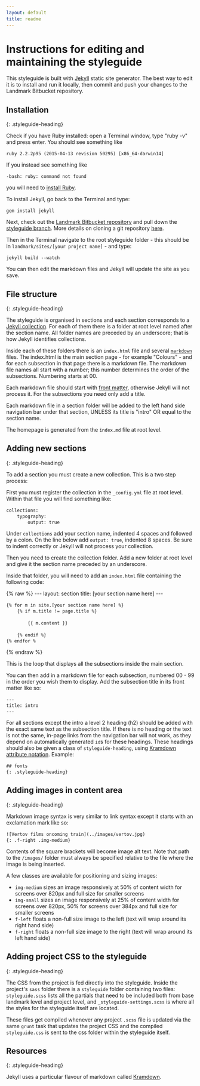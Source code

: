 ```yaml
---
layout: default
title: readme
---
```


# Instructions for editing and maintaining the styleguide

This styleguide is built with [Jekyll](https://jekyllrb.com/docs/home/) static site generator. The best way to edit it is to install and run it locally, then commit and push your changes to the Landmark Bitbucket repository.

## Installation
{: .styleguide-heading}

Check if you have Ruby installed: open a Terminal window, type "ruby -v" and press enter. You should see something like

    ruby 2.2.2p95 (2015-04-13 revision 50295) [x86_64-darwin14]

If you instead see something like

    -bash: ruby: command not found

you will need to [install Ruby](https://www.ruby-lang.org/en/downloads/).

To install Jekyll, go back to the Terminal and type:

    gem install jekyll

Next, check out the [Landmark Bitbucket repository](https://bitbucket.org/fairfax/xdb-landmark) and pull down the [styleguide branch](https://bitbucket.org/fairfax/xdb-landmark/branch/feature/LANDMARK-styleguide). More details on cloning a git repository [here](https://confluence.atlassian.com/bitbucket/clone-a-repository-223217891.html).

Then in the Terminal navigate to the root styleguide folder - this should be in `landmark/sites/[your project name]` - and type:

    jekyll build --watch

You can then edit the markdown files and Jekyll will update the site as you save.

## File structure
{: .styleguide-heading}

The styleguide is organised in sections and each section corresponds to a [Jekyll collection](https://jekyllrb.com/docs/collections/). For each of them there is a folder at root level named after the section name. All folder names are preceded by an underscore; that is how Jekyll identifies collections.

Inside each of these folders there is an `index.html` file and several [`markdown`](https://daringfireball.net/projects/markdown/syntax) files. The index.html is the main section page - for example "Colours" - and for each subsection in that page there is a markdown file. The markdown file names all start with a number; this number determines the order of the subsections. Numbering starts at 00.

Each markdown file should start with [front matter](https://jekyllrb.com/docs/frontmatter/), otherwise Jekyll will not process it. For the subsections you need only add a title.

Each markdown file in a section folder will be added to the left hand side navigation bar under that section, UNLESS its title is "intro" OR equal to the section name.

The homepage is generated from the `index.md` file at root level.

## Adding new sections
{: .styleguide-heading}

To add a section you must create a new collection. This is a two step process:

First you must register the collection in the `_config.yml` file at root level.
Within that file you will find something like:

    collections:
        typography:
            output: true

Under `collections` add your section name, indented 4 spaces and followed by a colon. On the line below add `output: true`, indented 8 spaces. Be sure to indent correctly or Jekyll will not process your collection.

Then you need to create the collection folder. Add a new folder at root level and give it the section name preceded by an underscore.

Inside that folder, you will need to add an `index.html` file containing the following code:

{% raw %}
    ---
    layout: section
    title: [your section name here]
    ---

    {% for m in site.[your section name here] %}
        {% if m.title != page.title %}

            {{ m.content }}

        {% endif %}
    {% endfor %
{% endraw %}

This is the loop that displays all the subsections inside the main section.

You can then add in a markdown file for each subsection, numbered 00 - 99 in the order you wish them to display. Add the subsection title in its front matter like so:

    ---
    title: intro
    ---

For all sections except the intro a level 2 heading (h2) should be added with the exact same text as the subsection title. If there is no heading or the text is not the same, in-page links from the navigation bar will not work, as they depend on automatically generated `id`s for these headings. These headings should also be given a class of `styleguide-heading`, using [Kramdown attribute notation](http://kramdown.gettalong.org/syntax.html#block-ials). Example:

    ## fonts
    {: .styleguide-heading}


## Adding images in content area
{: .styleguide-heading}

Markdown image syntax is very similar to link syntax except it starts with an exclamation mark like so:

    ![Vertov films oncoming train](../images/vertov.jpg)
    {: .f-right .img-medium}

Contents of the square brackets will become image alt text. Note that path to the `/images/` folder must always be specified relative to the file where the image is being inserted.

A few classes are available for positioning and sizing images:

* `img-medium` sizes an image responsively at 50% of content width for screens over 820px and full size for smaller screens
* `img-small` sizes an image responsively at 25% of content width for screens over 820px, 50% for screens over 384px and full size for smaller screens
* `f-left` floats a non-full size image to the left (text will wrap around its right hand side)
* `f-right` floats a non-full size image to the right (text will wrap around its left hand side)

## Adding project CSS to the styleguide
{: .styleguide-heading}

The CSS from the project is fed directly into the styleguide. Inside the project's `sass` folder there is a `styleguide` folder containing two files: `styleguide.scss` lists all the partials that need to be included both from base landmark level and project level, and `_styleguide-settings.scss` is where all the styles for the styleguide itself are located.

These files get compiled whenever any project `.scss` file is updated via the same `grunt` task that updates the project CSS and the compiled `styleguide.css` is sent to the css folder within the styleguide itself.

## Resources
{: .styleguide-heading}

Jekyll uses a particular flavour of markdown called [Kramdown](http://kramdown.gettalong.org/quickref.html).
